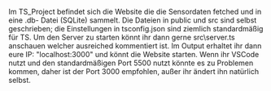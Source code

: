 Im TS_Project befindet sich die Website die die Sensordaten fetched und in eine .db- Datei (SQLite) sammelt. Die Dateien in public und src sind selbst geschrieben; die Einstellungen in tsconfig.json sind ziemlich standardmäßig für TS. Um den Server zu starten könnt ihr dann gerne src\server.ts anschauen welcher ausreiched kommentiert ist. Im Output erhaltet ihr dann eure IP: "localhost:3000" und könnt die Website starten. Wenn ihr VSCode nutzt und den standardmäßigen Port 5500 nutzt könnte es zu Problemen kommen, daher ist der Port 3000 empfohlen, außer ihr ändert ihn natürlich selbst. 
